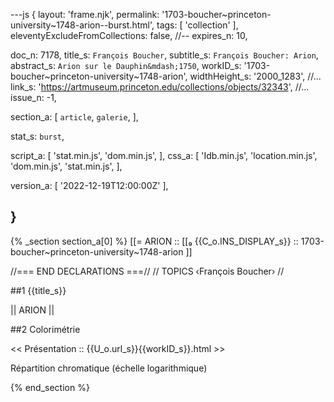 ---js
{
  layout:    'frame.njk',
  permalink: '1703-boucher~princeton-university~1748-arion--burst.html',
  tags:      [ 'collection' ],
  eleventyExcludeFromCollections: false,
  //-- expires_n: 10,

  doc_n:      7178,
  title_s:    `François Boucher`,
  subtitle_s: `François Boucher: Arion`,
  abstract_s: `Arion sur le Dauphin&mdash;1750`,
  workID_s:   '1703-boucher~princeton-university~1748-arion',
  widthHeight_s:  '2000_1283',
  //... link_s:  'https://artmuseum.princeton.edu/collections/objects/32343',
  //... issue_n: -1,

  section_a:
  [
    `article`,
    `galerie`,
  ],

  stat_s: `burst`,

  script_a:
  [
    'stat.min.js',
    'dom.min.js',
  ],
  css_a:
  [
    'Idb.min.js',
    'location.min.js',
    'dom.min.js',
    'stat.min.js',
  ],

  version_a:
  [
    '2022-12-19T12:00:00Z'
  ],

}
---
{% _section section_a[0] %}
[[=  ARION  ::
     [[₉  {{C_o.INS_DISPLAY_s}}  :: 1703-boucher~princeton-university~1748-arion ]]

//=== END DECLARATIONS ===//
//  TOPICS
‹François Boucher›
//



##1  {{title_s}}

||  ARION  ||




##2  Colorimétrie

<<  Présentation  ::  {{U_o.url_s}}{{workID_s}}.html  >>

Répartition chromatique (échelle logarithmique)

{% end_section %}
